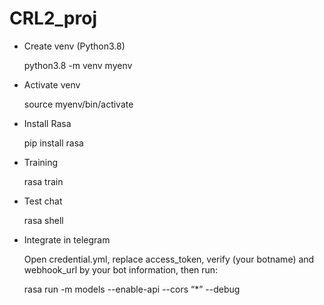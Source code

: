# CRL2_proj

- Create venv (Python3.8)

  python3.8 -m venv myenv

- Activate venv

  source myenv/bin/activate

- Install Rasa

  pip install rasa

- Training

    rasa train

- Test chat

    rasa shell

- Integrate in telegram

    Open credential.yml, replace access_token, verify (your botname) and webhook_url by your bot information, then run:

    rasa run -m models --enable-api --cors “*” --debug

  


